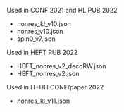 Used in CONF 2021 and HL PUB 2022
- nonres_kl_v10.json
- nonres_v10.json
- spin0_v7.json

Used in HEFT PUB 2022
- HEFT_nonres_v2_decoRW.json
- HEFT_nonres_v2.json

Used in H+HH CONF/paper 2022
- nonres_kl_v11.json
